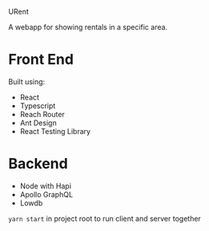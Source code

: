 URent

A webapp for showing rentals in a specific area.

# Front End
Built using:
* React
* Typescript
* Reach Router
* Ant Design
* React Testing Library

# Backend
* Node with Hapi
* Apollo GraphQL
* Lowdb

`yarn start` in project root to run client and server together